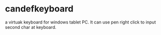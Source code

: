 # candefkeyboard
a virtuak keyboard for windows tablet PC.
It can use pen right click to input second char at keyboard.

